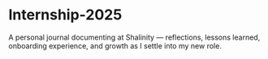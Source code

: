 # Internship-2025
A personal journal documenting at Shalinity  — reflections, lessons learned, onboarding experience, and growth as I settle into my new role.
